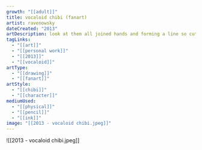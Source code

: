 ```yaml
---
growth: "[[adult]]"
title: vocaloid chibi (fanart)
artist: ravenowsky
dateCreated: "2013"
artDescription: look at them all joined hands and forming a line so cute!
tagLinks:
  - "[[art]]"
  - "[[personal work]]"
  - "[[2013]]"
  - "[[vocaloid]]"
artType:
  - "[[drawing]]"
  - "[[fanart]]"
artStyle:
  - "[[chibi]]"
  - "[[character]]"
mediumUsed:
  - "[[physical]]"
  - "[[pencil]]"
  - "[[ink]]"
image: "[[2013 - vocaloid chibi.jpeg]]"
---
```

![[2013 - vocaloid chibi.jpeg]]